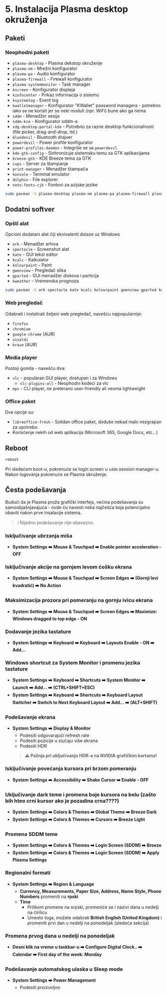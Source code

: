 # 5. Instalacija Plasma desktop okruženja
## Paketi
### Neophodni paketi

- `plasma-desktop` - Plasma dekstop okruženje
- `plasma-nm` - Mrežni konfigurator
- `plasma-pa` - Audio konfigurator
- `plasma-firewall` - Firewall konfigurator
- `plasma-systemmonitor` - Task manager
- `kscreen` - Konfigurator displeja
- `kinfocenter` - Prikaz informacija o sistemu
- `ksystemlog` - Event log
- `kwalletmanager` - Konfigurator "KWallet" password managera - potrebno iako se ne koristi jer se neki moduli (npr. WiFi) bune ako ga nema
- `sddm` - Menadžer sesija
- `sddm-kcm` - Konfigurator sddm-a
- `xdg-desktop-portal-kde` - Potrebno za razne desktop funkcionalnosti (file picker, drag-and-drop, itd.)
- `bluedevil` - Bluetooth drajver
- `powerdevil` - Power profile konfigurator
- `power-profiles-daemon` - Integriše se sa `powerdevil`
- `kde-gtk-config` - Sinhronizuje sistemsku temu sa GTK aplikacijama
- `breeze-gtk` - KDE Breeze tema za GTK
- `cups` - Server za štampanje
- `print-manager` - Menadžer štampača
- `konsole` - Terminal emulator
- `dolphin` - File explorer
- `noto-fonts-cjk` - Fontovi za azijske jezike

```sh
sudo pacman -S plasma-desktop plasma-nm plasma-pa plasma-firewall plasma-systemmonitor kscreen kinfocenter ksystemlog kwalletmanager sddm sddm-kcm xdg-desktop-portal-kde bluedevil power-profiles-daemon kde-gtk-config breeze-gtk cups print-manager konsole dolphin noto-fonts-cjk
```

## Dodatni softver
### Opšti alat
Opcioni dodatani alat čiji ekvivalenti dolaze uz Windows
- `ark` - Menadžer arhiva
- `spectacle` - Screenshot alat
- `kate` - GUI tekst editor
- `kcalc` - Kalkulator
- `kolourpaint` - Paint
- `gwenview` - Pregledač slika
- `gparted` - GUI menadžer diskova i particija
- `kweather` - Vremenska prognoza

```sh
sudo pacman -S ark spectacle kate kcalc kolourpaint gwenview gparted kweather
```
### Web pregledač
Odabrati i instalirati željeni web pregledač, navešću najpopularnije:
- `firefox`
- `chromium`
- `google-chrome` (AUR)
- `vivaldi`
- `brave` (AUR)

### Media player
Postoji gomila - navešću dva:

- `vlc` - popularan GUI player, dostupan i za Windows
    - `vlc-plugins-all` - Neophodni kodeci za vlc
- `mpv` - CLI player, ne preterano user-friendly ali veoma lightweight

### Office paket
Dve opcije su:

- `libreoffice-fresh` - Solidan office paket, doduše nekad malo nezgrapan za upotrebu
- Korisćenje nekih od web aplikacija (Microsoft 365, Google Docs, etc...)


## Reboot
```sh
reboot
```

Pri sledećem boot-u, pokrenuće se login screen u `sddm` session manager-u.  
Nakon logovanja pokrenuće se Plasma okruženje.

## Česta podešavanja
Budući da je Plasma pruža grafički interfejs, većina podešavanja su samoobjašnjavajuća - ovde ću navesti neka najčešća koja potencijalno obaviti nakon prve insalacije sistema.  

> ℹ️ Nijedno podešavanje nije obavezno.

### Isključivanje ubrzanja miša
- **System Settings ➡️ Mouse & Touchpad ➡️ Enable pointer acceleration - OFF**

### Isključivanje akcije na gornjem levom ćošku ekrana
- **System Settings ➡️ Mouse & Touchpad ➡️ Screen Edges ➡️ (Gornji levi kvadratić) ➡️ No Action**

### Maksimizacija prozora pri pomeranju na gornju ivicu ekrana
- **System Settings ➡️ Mouse & Touchpad ➡️ Screen Edges ➡️ Maximize: Windows dragged to top edge - ON**

### Dodavanje jezika tastature
- **System Settings ➡️ Keyboard ➡️ Keyboard ➡️ Layouts Enable - ON ➡️ Add...**

### Windows shortcut za System Monitor i promenu jezika tastature
- **System Settings ➡️ Keyboard ➡️ Shortcuts ➡️ System Monitor ➡️ Launch ➡️ Add... ➡️ (CTRL+SHIFT+ESC)**  
- **System Settings ➡️ Keyboard ➡️ Shortcuts ➡️ Keyboard Layout Switcher ➡️ Switch to Next Keyboard Layout ➡️ Add... ➡️ (ALT+SHIFT)**

### Podešavanje ekrana
- **System Settings ➡️ Display & Monitor**  
    - Podesiti odgovarajući refresh rate
    - Podesiti pozicije u slučaju više ekrana
    - Podesiti HDR
    > **⚠️ Pažnja pri uključivanju HDR-a na NVIDIA grafičkim kartama!**

### Isključivanje povećanja kursora pri brzom pomeranju
- **System Settings ➡️ Accessibility ➡️ Shake Cursor ➡️ Enable - OFF**

### Uključivanje dark teme i promena boje kursora na belu (zašto bih hteo crni kursor ako je pozadina crna????)
- **System Settings ➡️ Colors & Themes ➡️ Global Theme ➡️ Breeze Dark**  
- **System Settings ➡️ Colors & Themes ➡️ Cursors ➡️ Breeze Light**

### Promena SDDM teme
- **System Settings ➡️ Colors & Themes ➡️ Login Screen (SDDM) ➡️ Breeze** 
- **System Settings ➡️ Colors & Themes ➡️ Login Screen (SDDM) ➡️ Apply Plasma Settings**

### Regionalni formati
- **System Settings ➡️ Region & Language**
    - **Currency, Measurements, Paper Size, Address, Name Style, Phone Numbers** promeniti na **rpski**
    - **Time**
        - Prilikom promene na srpski, promeniće se i nazivi dana u nedelji na ćirilicu
        - Umesto toga, možete odabrati **British English (United Kingdom)** i promeniti prvi dan u nedelji na ponedeljak (sledeća sekcija)

### Promena prvog dana u nedelji na ponedeljak
- **Desni klik na vreme u taskbar-u ➡️ Configure Digital Clock.. ➡️ Calendar ➡️ First day of the week: Monday**

### Podešavanje automatskog ulaska u Sleep mode
- **System Settings ➡️ Power Management**
    - Podesiti proizvoljno
